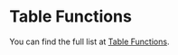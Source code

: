 # Table Functions

You can find the full list at [Table Functions](https://msdn.microsoft.com/en-us/library/mt296614.aspx).